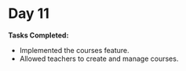 # Day 11

**Tasks Completed:**
- Implemented the courses feature.
- Allowed teachers to create and manage courses.
